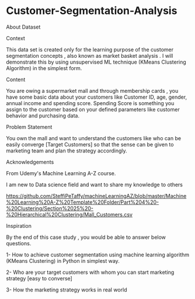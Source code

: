 # Customer-Segmentation-Analysis

About Dataset

Context

This data set is created only for the learning purpose of the customer segmentation concepts , also known as market basket analysis . I will demonstrate this by using unsupervised ML technique (KMeans Clustering Algorithm) in the simplest form.

Content

You are owing a supermarket mall and through membership cards , you have some basic data about your customers like Customer ID, age, gender, annual income and spending score.
Spending Score is something you assign to the customer based on your defined parameters like customer behavior and purchasing data.

Problem Statement

You own the mall and want to understand the customers like who can be easily converge [Target Customers] so that the sense can be given to marketing team and plan the strategy accordingly.

Acknowledgements

From Udemy's Machine Learning A-Z course.

I am new to Data science field and want to share my knowledge to others

https://github.com/SteffiPeTaffy/machineLearningAZ/blob/master/Machine%20Learning%20A-Z%20Template%20Folder/Part%204%20-%20Clustering/Section%2025%20-%20Hierarchical%20Clustering/Mall_Customers.csv

Inspiration

By the end of this case study , you would be able to answer below questions.

1- How to achieve customer segmentation using machine learning algorithm (KMeans Clustering) in Python in simplest way.

2- Who are your target customers with whom you can start marketing strategy [easy to converse]

3- How the marketing strategy works in real world
